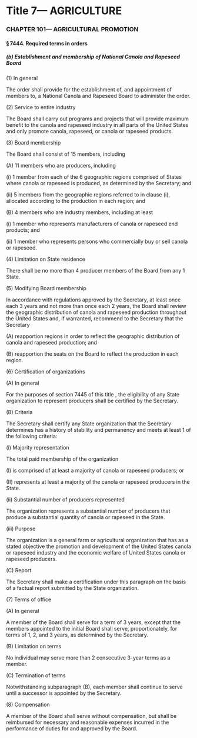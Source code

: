 
# Title 7— AGRICULTURE
### CHAPTER 101— AGRICULTURAL PROMOTION
#### § 7444. Required terms in orders
##### (b) Establishment and membership of National Canola and Rapeseed Board

(1) In general

The order shall provide for the establishment of, and appointment of members to, a National Canola and Rapeseed Board to administer the order.

(2) Service to entire industry

The Board shall carry out programs and projects that will provide maximum benefit to the canola and rapeseed industry in all parts of the United States and only promote canola, rapeseed, or canola or rapeseed products.

(3) Board membership

The Board shall consist of 15 members, including

(A) 11 members who are producers, including

(i) 1 member from each of the 6 geographic regions comprised of States where canola or rapeseed is produced, as determined by the Secretary; and

(ii) 5 members from the geographic regions referred to in clause (i), allocated according to the production in each region; and

(B) 4 members who are industry members, including at least

(i) 1 member who represents manufacturers of canola or rapeseed end products; and

(ii) 1 member who represents persons who commercially buy or sell canola or rapeseed.

(4) Limitation on State residence

There shall be no more than 4 producer members of the Board from any 1 State.

(5) Modifying Board membership

In accordance with regulations approved by the Secretary, at least once each 3 years and not more than once each 2 years, the Board shall review the geographic distribution of canola and rapeseed production throughout the United States and, if warranted, recommend to the Secretary that the Secretary

(A) reapportion regions in order to reflect the geographic distribution of canola and rapeseed production; and

(B) reapportion the seats on the Board to reflect the production in each region.

(6) Certification of organizations

(A) In general

For the purposes of section 7445 of this title , the eligibility of any State organization to represent producers shall be certified by the Secretary.

(B) Criteria

The Secretary shall certify any State organization that the Secretary determines has a history of stability and permanency and meets at least 1 of the following criteria:

(i) Majority representation

The total paid membership of the organization

(I) is comprised of at least a majority of canola or rapeseed producers; or

(II) represents at least a majority of the canola or rapeseed producers in the State.

(ii) Substantial number of producers represented

The organization represents a substantial number of producers that produce a substantial quantity of canola or rapeseed in the State.

(iii) Purpose

The organization is a general farm or agricultural organization that has as a stated objective the promotion and development of the United States canola or rapeseed industry and the economic welfare of United States canola or rapeseed producers.

(C) Report

The Secretary shall make a certification under this paragraph on the basis of a factual report submitted by the State organization.

(7) Terms of office

(A) In general

A member of the Board shall serve for a term of 3 years, except that the members appointed to the initial Board shall serve, proportionately, for terms of 1, 2, and 3 years, as determined by the Secretary.

(B) Limitation on terms

No individual may serve more than 2 consecutive 3-year terms as a member.

(C) Termination of terms

Notwithstanding subparagraph (B), each member shall continue to serve until a successor is appointed by the Secretary.

(8) Compensation

A member of the Board shall serve without compensation, but shall be reimbursed for necessary and reasonable expenses incurred in the performance of duties for and approved by the Board.
